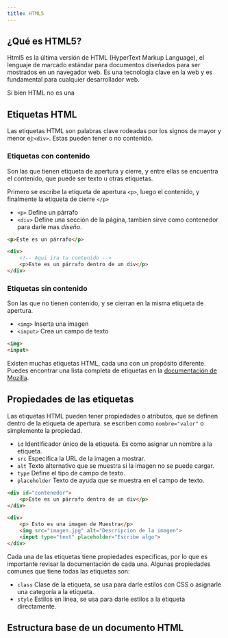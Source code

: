 ```yaml
---
title: HTML5
---
```


## ¿Qué es HTML5?
Html5 es la última versión de HTML (HyperText Markup Language), el lenguaje de marcado estándar para documentos diseñados para ser mostrados en un navegador web. Es una tecnología clave en la web y es fundamental para cualquier desarrollador web.

Si bien HTML no es una 

## Etiquetas HTML
Las etiquetas HTML son palabras clave rodeadas por los signos de mayor y menor ej:`<div>`. Estas pueden tener o no contenido.

### Etiquetas con contenido
Son las que tienen etiqueta de apertura y cierre, y entre ellas se encuentra el contenido, que puede ser texto u otras etiquetas.

Primero se escribe la etiqueta de apertura `<p>`, luego el contenido, y finalmente la etiqueta de cierre `</p>`

- `<p>` Define un párrafo
- `<div>` Define una sección de la página, tambien sirve como contenedor para darle mas _diseño_.
```html
<p>Este es un párrafo</p>

<div>
    <!-- Aqui ira tu contenido -->
    <p>Este es un párrafo dentro de un div</p>
</div>
```

### Etiquetas sin contenido
Son las que no tienen contenido, y se cierran en la misma etiqueta de apertura.

- `<img>` Inserta una imagen
- `<input>` Crea un campo de texto
```html
<img>
<input>
```

Existen muchas etiquetas HTML, cada una con un propósito diferente. Puedes encontrar una lista completa de etiquetas en la [documentación de Mozilla](https://developer.mozilla.org/es/docs/Web/HTML/Elemento).


## Propiedades de las etiquetas
Las etiquetas HTML pueden tener propiedades o atributos, que se definen dentro de la etiqueta de apertura. se escriben como `nombre="valor"` o simplemente la propiedad.

- `ìd` Identificador único de la etiqueta. Es como asignar un nombre a la etiqueta.
- `src` Especifica la URL de la imagen a mostrar.
- `alt` Texto alternativo que se muestra si la imagen no se puede cargar.
- `type` Define el tipo de campo de texto.
- `placeholder` Texto de ayuda que se muestra en el campo de texto.
```html "id="contenedor"" "src="imagen.jpg"" "alt="Descripcion de la imagen"" "type="text"" "placeholder="Escribe algo""
<div id="contenedor">
    <p>Este es un párrafo dentro de un div</p>
</div>

<div>
    <p> Esto es una imagen de Muestra</p>
    <img src="imagen.jpg" alt="Descripcion de la imagen">
    <input type="text" placeholder="Escribe algo">
</div>
```

Cada una de las etiquetas tiene propiedades específicas, por lo que es importante revisar la documentación de cada una.
Algunas propiedades comunes que tiene todas las etiquetas son:
- `class` Clase de la etiqueta, se usa para darle estilos con CSS o asignarle una categoría a la etiqueta.
- `style` Estilos en línea, se usa para darle estilos a la etiqueta directamente.


## Estructura base de un documento HTML
